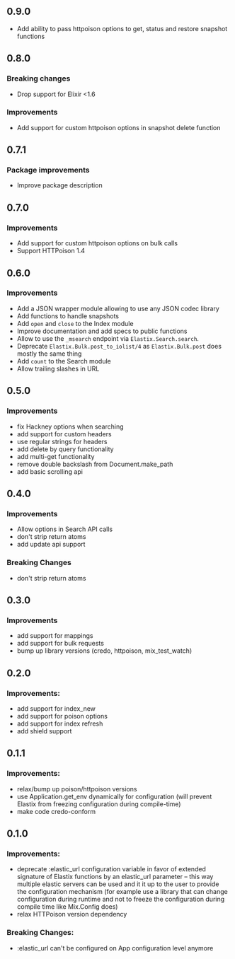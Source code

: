 ## 0.9.0

- Add ability to pass httpoison options to get, status and restore snapshot functions

## 0.8.0

### Breaking changes

- Drop support for Elixir <1.6

### Improvements

- Add support for custom httpoison options in snapshot delete function

## 0.7.1

### Package improvements

- Improve package description

## 0.7.0

### Improvements

- Add support for custom httpoison options on bulk calls
- Support HTTPoison 1.4

## 0.6.0

### Improvements

- Add a JSON wrapper module allowing to use any JSON codec library
- Add functions to handle snapshots
- Add `open` and `close` to the Index module
- Improve documentation and add specs to public functions
- Allow to use the `_msearch` endpoint via `Elastix.Search.search`.
- Deprecate `Elastix.Bulk.post_to_iolist/4` as `Elastix.Bulk.post` does mostly the same thing
- Add `count` to the Search module
- Allow trailing slashes in URL

## 0.5.0

### Improvements

- fix Hackney options when searching
- add support for custom headers
- use regular strings for headers
- add delete by query functionality
- add multi-get functionality
- remove double backslash from Document.make_path
- add basic scrolling api

## 0.4.0

### Improvements

- Allow options in Search API calls
- don't strip return atoms
- add update api support

### Breaking Changes

- don't strip return atoms

## 0.3.0

### Improvements

- add support for mappings
- add support for bulk requests
- bump up library versions (credo, httpoison, mix_test_watch)

## 0.2.0

### Improvements:

- add support for index_new
- add support for poison options
- add support for index refresh
- add shield support

## 0.1.1

### Improvements:

- relax/bump up poison/httpoison versions
- use Application.get_env dynamically for configuration (will prevent Elastix from freezing configuration during compile-time)
- make code credo-conform

## 0.1.0

### Improvements:

- deprecate :elastic_url configuration variable in favor of extended signature of Elastix functions by an elastic_url parameter – this way multiple elastic servers can be used and it it up to the user to provide the configuration mechanism (for example use a library that can change configuration during runtime and not to freeze the configuration during compile time like Mix.Config does)
- relax HTTPoison version dependency

### Breaking Changes:

- :elastic_url can't be configured on App configuration level anymore
